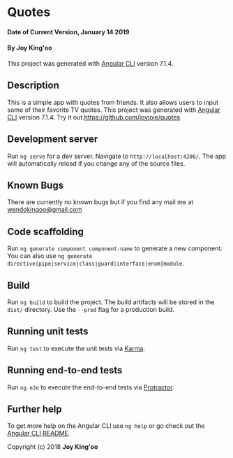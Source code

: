 # Quotes
#### Date of Current Version, January 14 2019
#### By **Joy King'oo**
This project was generated with [Angular CLI](https://github.com/angular/angular-cli) version 7.1.4.

## Description
This is a simple app with quotes from friends. It also allows users to input some of their favorite TV quotes.
This project was generated with [Angular CLI](https://github.com/angular/angular-cli) version 7.1.4.
Try it out.<https://github.com/joyjoie/quotes>
## Development server

Run `ng serve` for a dev server. Navigate to `http://localhost:4200/`. The app will automatically reload if you change any of the source files.
## Known Bugs
There are currently no known bugs but if you find any mail me at wendokingoo@gmail.com
## Code scaffolding

Run `ng generate component component-name` to generate a new component. You can also use `ng generate directive|pipe|service|class|guard|interface|enum|module`.

## Build

Run `ng build` to build the project. The build artifacts will be stored in the `dist/` directory. Use the `--prod` flag for a production build.

## Running unit tests

Run `ng test` to execute the unit tests via [Karma](https://karma-runner.github.io).

## Running end-to-end tests

Run `ng e2e` to execute the end-to-end tests via [Protractor](http://www.protractortest.org/).

## Further help

To get more help on the Angular CLI use `ng help` or go check out the [Angular CLI README](https://github.com/angular/angular-cli/blob/master/README.md).

Copyright (c) 2018 **Joy King'oo**
